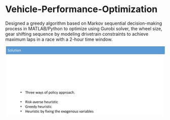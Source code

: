 # Vehicle-Performance-Optimization
Designed a greedy algorithm based on Markov sequential decision-making process in MATLAB/Python to optimize using Gurobi solver, the wheel size, gear shifting sequence by modeling drivetrain constraints to achieve maximum laps in a race with a 2-hour time window.

![](Images/Picture1.png)
